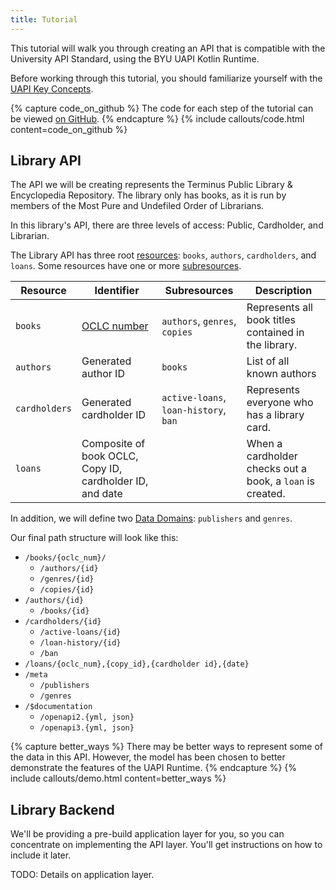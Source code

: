 ```yaml
---
title: Tutorial
---
```


This tutorial will walk you through creating an API that is compatible with the University API Standard, using the
BYU UAPI Kotlin Runtime.

Before working through this tutorial, you should familiarize yourself with the [UAPI Key Concepts](../_reference/key-concepts.md).

{% capture code_on_github %}
The code for each step of the tutorial can be viewed 
[on GitHub](https://github.com/byu-oit/kotlin-uapi/tree/master/examples/library/tutorial-steps).
{% endcapture %}
{% include callouts/code.html content=code_on_github %}

## Library API

The API we will be creating represents the Terminus Public Library & Encyclopedia Repository. 
The library only has books, as it is run by members of the Most Pure and Undefiled Order of Librarians.

In this library's API, there are three levels of access: Public, Cardholder, and Librarian.

The Library API has three root [resources](../_reference/key-concepts.md#resource): `books`, `authors`, `cardholders`, and `loans`. 
Some resources have one or more [subresources](../_reference/key-concepts.md#subresource).

Resource | Identifier | Subresources | Description
---------|------------|--------------|-------------
`books`  | [OCLC number](https://en.wikipedia.org/wiki/OCLC#Identifiers_and_linked_data) | `authors`, `genres`, `copies` | Represents all book titles contained in the library.
`authors` | Generated author ID | `books` | List of all known authors
`cardholders` | Generated cardholder ID | `active-loans`, `loan-history`, `ban` | Represents everyone who has a library card.
`loans` | Composite of book OCLC, Copy ID, cardholder ID, and date | | When a cardholder checks out a book, a `loan` is created.

In addition, we will define two [Data Domains](../_reference/key-concepts.md#data-domains): `publishers` and `genres`.

Our final path structure will look like this:

* `/books/{oclc_num}/`
    * `/authors/{id}`
    * `/genres/{id}`
    * `/copies/{id}`
* `/authors/{id}`
    * `/books/{id}`
* `/cardholders/{id}`
    * `/active-loans/{id}`
    * `/loan-history/{id}`
    * `/ban`
* `/loans/{oclc_num},{copy_id},{cardholder id},{date}`
* `/meta`
    * `/publishers`
    * `/genres`
* `/$documentation`
    * `/openapi2.{yml, json}`
    * `/openapi3.{yml, json}`

{% capture better_ways %}
There may be better ways to represent some of the data in this API. However, the model has been chosen to better demonstrate
the features of the UAPI Runtime.
{% endcapture %}
{% include callouts/demo.html content=better_ways %}

## Library Backend

We'll be providing a pre-build application layer for you, so you can concentrate on implementing the API layer. You'll get
instructions on how to include it later.

TODO: Details on application layer.
